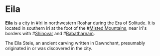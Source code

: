 # Eila

**Eila** is a city in #[Iri](locations/iri) in northwestern Roshar during the Era of Solitude. It is located in southern Iri at the foot of the #[Misted Mountains](locations/misted-mountains), near Iri's borders with #[Shinovar](locations/shinovar) and #[Babatharnam](locations/babatharnam).

The Eila Stele, an ancient carving written in Dawnchant, presumably originated in or was discovered in the city.
